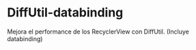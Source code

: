# DiffUtil-databinding
Mejora el performance de los RecyclerView con DiffUtil. (Incluye databinding)

